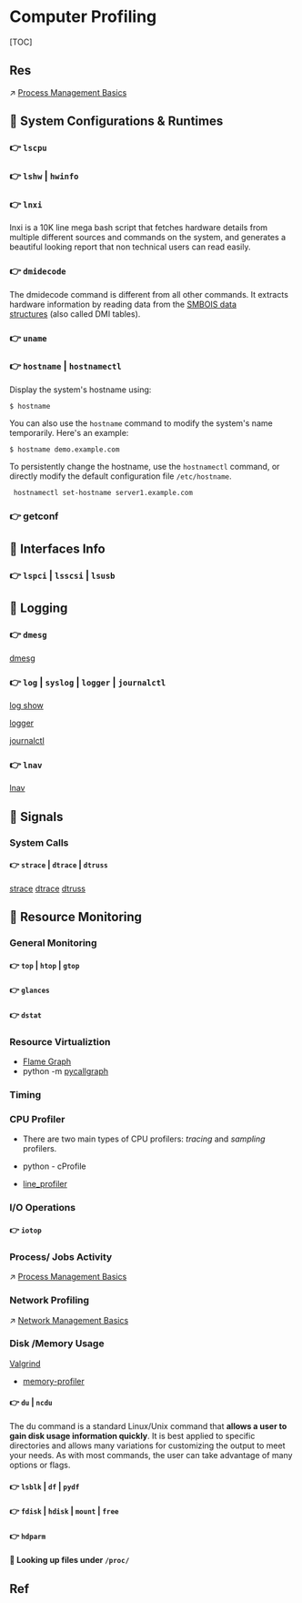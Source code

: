 # Computer Profiling

[TOC]



## Res
↗ [Process Management Basics](../🍌%20Process%20Management/Process%20Management%20Basics.md)



## 🎯 System Configurations & Runtimes
### 👉 `lscpu`


### 👉 `lshw` | `hwinfo`


### 👉 `lnxi`
Inxi is a 10K line mega bash script that fetches hardware details from multiple different sources and commands on the system, and generates a beautiful looking report that non technical users can read easily.


### 👉 `dmidecode`
The dmidecode command is different from all other commands. It extracts hardware information by reading data from the [SMBOIS data structures](https://en.wikipedia.org/wiki/System_Management_BIOS) (also called DMI tables).


### 👉 `uname`


### 👉 `hostname` | `hostnamectl`
Display the system's hostname using:
```shell
$ hostname
```

You can also use the `hostname` command to modify the system's name temporarily. Here's an example:
```shll
$ hostname demo.example.com
```

To persistently change the hostname, use the `hostnamectl` command, or directly modify the default configuration file `/etc/hostname`.
```shell
 hostnamectl set-hostname server1.example.com
```

[如何在 Ubuntu 20.04 上修改主机名]: https://cloud.tencent.com/developer/article/1649332


### 👉 getconf




## 🎯 Interfaces Info
### 👉 `lspci` | `lsscsi` | `lsusb`



## 🎯 Logging
### 👉 `dmesg`
[dmesg](https://www.man7.org/linux/man-pages/man1/dmesg.1.html)


### 👉 `log` | `syslog` | `logger` | `journalctl`
[log show](https://www.manpagez.com/man/1/log/) 

[logger](https://www.man7.org/linux/man-pages/man1/logger.1.html) 

[journalctl](https://www.man7.org/linux/man-pages/man1/journalctl.1.html) 


### 👉 `lnav`
[lnav](http://lnav.org/)



## 🎯 Signals
### System Calls
#### 👉 `strace` | `dtrace` | `dtruss`
[strace](https://www.man7.org/linux/man-pages/man1/strace.1.html)
[dtrace](http://dtrace.org/blogs/about/)
[dtruss](https://www.manpagez.com/man/1/dtruss/)



## 🎯 Resource Monitoring
### General Monitoring
#### 👉 `top` | `htop` | `gtop`


#### 👉 `glances`


#### 👉 `dstat`

### Resource Virtualiztion
-  [Flame Graph](http://www.brendangregg.com/flamegraphs.html)  
- python -m [pycallgraph](https://pycallgraph.readthedocs.io/) 



### Timing


### CPU Profiler
- There are two main types of CPU profilers: *tracing* and *sampling* profilers. 

- python - cProfile

-  [line_profiler](https://github.com/pyutils/line_profiler)


### I/O Operations
#### 👉 `iotop`


### Process/ Jobs Activity
↗ [Process Management Basics](../🍌%20Process%20Management/Process%20Management%20Basics.md)


### Network Profiling
↗ [Network Management Basics](../Network%20Management/Network%20Management%20Basics.md)


### Disk /Memory Usage
[Valgrind](https://valgrind.org/) 
- [memory-profiler](https://pypi.org/project/memory-profiler/)


#### 👉 `du` | `ncdu`
The du command is a standard Linux/Unix command that **allows a user to gain disk usage information quickly**. It is best applied to specific directories and allows many variations for customizing the output to meet your needs. As with most commands, the user can take advantage of many options or flags.



#### 👉 `lsblk` | `df` | `pydf`


#### 👉 `fdisk` | `hdisk` | `mount` | `free`


#### 👉 `hdparm`


#### 👀 Looking up files under `/proc/`





## Ref
[16 Commands to Check Hardware Information on Linux]: https://www.binarytides.com/linux-commands-hardware-info/

[Linux下查看电脑硬件环境的命令]: https://blog.csdn.net/wjlwangluo/article/details/77511692

